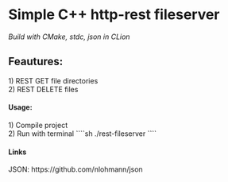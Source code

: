 <h1>Simple C++ http-rest fileserver</h1>
<i>Build with CMake, stdc, json in CLion </i>

<h2>Feautures:</h4>
1) REST GET file directories<br>
2) REST DELETE files

<h4>Usage:</h4>
1) Compile project<br>
2) Run with terminal
````sh
./rest-fileserver <port> <server_root_dir>
````

<h4>Links</h4>
JSON: https://github.com/nlohmann/json

